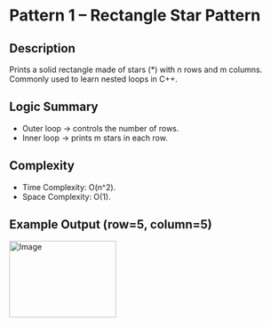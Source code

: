 # Pattern 1 – Rectangle Star Pattern

## Description
Prints a solid rectangle made of stars (*) with n rows and m columns.  
Commonly used to learn nested loops in C++.

## Logic Summary
- Outer loop → controls the number of rows.
- Inner loop → prints m stars in each row.

## Complexity
- Time Complexity: O(n^2).
- Space Complexity: O(1).



## Example Output (row=5, column=5)
<img width="192" height="138" alt="Image" src="https://github.com/user-attachments/assets/6656e83b-43e5-4101-a717-e42081e62a5f" />
